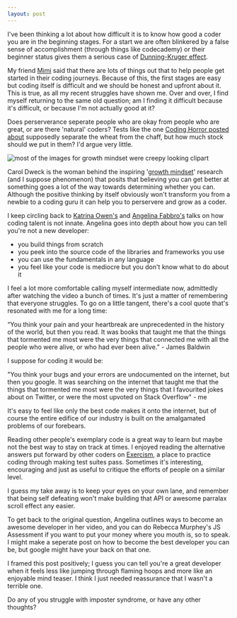 ```yaml
---
layout: post
---
```


I've been thinking a lot about how difficult it is to know how good a coder you are in the beginning stages. For a start we are often blinkered by a false sense of accomplishment (through things like codecademy) or their beginner status gives them a serious case of [Dunning-Kruger effect](https://en.wikipedia.org/wiki/Dunning%E2%80%93Kruger_effect).

My friend [Mimi](http://mimionuoha.com/) said that there are lots of things out that to help people get started in their coding journeys. Because of this, the first stages are easy but coding itself is difficult and we should be honest and upfront about it. This is true, as all my recent struggles have shown me. Over and over, I find myself returning to the same old question; am I finding it difficult because it's difficult, or because I'm not actually good at it?

Does perserverance seperate people who are okay from people who are great, or are there 'natural' coders? Tests like the one [Coding Horror posted about](http://blog.codinghorror.com/separating-programming-sheep-from-non-programming-goats/) supposedly separate the wheat from the chaff, but how much stock should we put in them? I'd argue very little.

![most of the images for growth mindset were creepy looking clipart](https://mosaiceducationnetwork.files.wordpress.com/2015/06/mistake-progress.jpg)

Carol Dweck is the woman behind the inspiring '[growth mindset](https://www.ted.com/talks/carol_dweck_the_power_of_believing_that_you_can_improve?language=en)' research (and I suppose phenomenon) that posits that believing you can get better at something goes a lot of the way towards determining whether you can. Although the positive thinking by itself obviously won't transform you from a newbie to a coding guru it can help you to perservere and grow as a coder.

I keep circling back to [Katrina Owen's](https://www.youtube.com/rHLTltK1kss) and [Angelina Fabbro's](https://youtu.be/v0TFmdO4ZP0) talks on how coding talent is not innate. Angelina goes into depth about how you can tell you're not a new developer:

* you build things from scratch
* you peek into the source code of the libraries and frameworks you use
* you can use the fundamentals in any language
* you feel like your code is mediocre but you don't know what to do about it

I feel a lot more comfortable calling myself intermediate now, admittedly after watching the video a bunch of times. It's just a matter of remembering that everyone struggles. To go on a little tangent, there's a cool quote that's resonated with me for a long time:

“You think your pain and your heartbreak are unprecedented in the history of the world, but then you read. It was books that taught me that the things that tormented me most were the very things that connected me with all the people who were alive, or who had ever been alive.” - James Baldwin

I suppose for coding it would be:

"You think your bugs and your errors are undocumented on the internet, but then you google. It was searching on the internet that taught me that the things that tormented me most were the very things that I favourited jokes about on Twitter, or were the most upvoted on Stack Overflow" - me

It's easy to feel like only the best code makes it onto the internet, but of course the entire edifice of our industry is built on the amalgamated problems of our forebears.

Reading other people's exemplary code is a great way to learn but maybe not the best way to stay on track at times. I enjoyed reading the alternative answers put forward by other coders on [Exercism](http://exercism.io/), a place to practice coding through making test suites pass. Sometimes it's interesting, encouraging and just as useful to critique the efforts of people on a similar level.

I guess my take away is to keep your eyes on your own lane, and remember that being self defeating won't make building that API or awesome parralax scroll effect any easier.

To get back to the original question, Angelina outlines ways to become an awesome developer in her video, and you can do Rebecca Murphey's JS Assessment if you want to put your money where you mouth is, so to speak. I might make a seperate post on how to become the best developer you can be, but google might have your back on that one.

I framed this post positively; I guess you can tell you're a great developer when it feels less like jumping through flaming hoops and more like an enjoyable mind teaser. I think I just needed reassurance that I wasn't a terrible one.

Do any of you struggle with imposter syndrome, or have any other thoughts?
